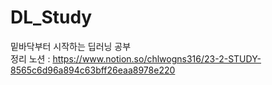 # DL_Study
밑바닥부터 시작하는 딥러닝 공부
<br/> 
정리 노션 : https://www.notion.so/chlwogns316/23-2-STUDY-8565c6d96a894c63bff26eaa8978e220
